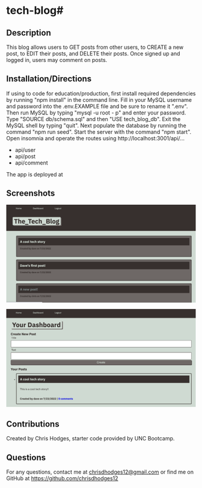 # tech-blog#

## Description
This blog allows users to GET posts from other users, to CREATE a new post, to EDIT their posts, and DELETE their posts.  Once signed up and logged in, users may comment on posts.

## Installation/Directions
If using to code for education/production, first install required dependencies by running "npm install" in the command line.  Fill in your MySQL username and password into the .env.EXAMPLE file and be sure to rename it ".env".  Then run MySQL by typing "mysql -u root - p" and enter your password.  Type "SOURCE db/schema.sql" and then "USE tech_blog_db".  Exit the MySQL shell by typing "quit".  Next populate the database by running the command "npm run seed".  Start the server with the command "npm start".  Open insomnia and operate the routes using http://localhost:3001/api/... 
* api/user
* api/post
* api/comment

The app is deployed at 

##  Screenshots


<img src="./images/screenshot1.jpg" width="600px"><br>

<img src="./images/screenshot2.jpg" width="600px"><br>


## Contributions
Created by Chris Hodges, starter code provided by UNC Bootcamp.

## Questions
For any questions, contact me at chrisdhodges12@gmail.com or find me on GitHub at https://github.com/chrisdhodges12
